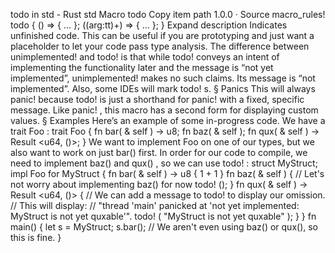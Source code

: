 todo in std - Rust
std
Macro
todo
Copy item path
1.0.0
·
Source
macro_rules! todo {
    () => { ... };
    ($($arg:tt)+) => { ... };
}
Expand description
Indicates unfinished code.
This can be useful if you are prototyping and just
want a placeholder to let your code pass type analysis.
The difference between
unimplemented!
and
todo!
is that while
todo!
conveys
an intent of implementing the functionality later and the message is “not yet
implemented”,
unimplemented!
makes no such claims. Its message is “not implemented”.
Also, some IDEs will mark
todo!
s.
§
Panics
This will always
panic!
because
todo!
is just a shorthand for
panic!
with a
fixed, specific message.
Like
panic!
, this macro has a second form for displaying custom values.
§
Examples
Here’s an example of some in-progress code. We have a trait
Foo
:
trait
Foo {
fn
bar(
&
self
) -> u8;
fn
baz(
&
self
);
fn
qux(
&
self
) ->
Result
<u64, ()>;
}
We want to implement
Foo
on one of our types, but we also want to work on
just
bar()
first. In order for our code to compile, we need to implement
baz()
and
qux()
, so we can use
todo!
:
struct
MyStruct;
impl
Foo
for
MyStruct {
fn
bar(
&
self
) -> u8 {
1
+
1
}
fn
baz(
&
self
) {
// Let's not worry about implementing baz() for now
todo!
();
    }
fn
qux(
&
self
) ->
Result
<u64, ()> {
// We can add a message to todo! to display our omission.
        // This will display:
        // "thread 'main' panicked at 'not yet implemented: MyStruct is not yet quxable'".
todo!
(
"MyStruct is not yet quxable"
);
    }
}
fn
main() {
let
s = MyStruct;
    s.bar();
// We aren't even using baz() or qux(), so this is fine.
}